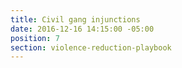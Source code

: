```yaml
---
title: Civil gang injunctions
date: 2016-12-16 14:15:00 -05:00
position: 7
section: violence-reduction-playbook
---
```


